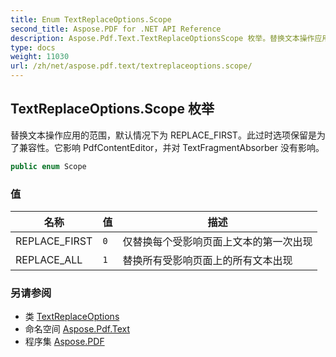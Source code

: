 ```yaml
---
title: Enum TextReplaceOptions.Scope
second_title: Aspose.PDF for .NET API Reference
description: Aspose.Pdf.Text.TextReplaceOptionsScope 枚举。替换文本操作应用的范围，默认情况下为 REPLACE_FIRST。此过时选项保留是为了兼容性。它影响 PdfContentEditor，并对 TextFragmentAbsorber 没有影响。
type: docs
weight: 11030
url: /zh/net/aspose.pdf.text/textreplaceoptions.scope/
---
```

## TextReplaceOptions.Scope 枚举

替换文本操作应用的范围，默认情况下为 REPLACE_FIRST。此过时选项保留是为了兼容性。它影响 PdfContentEditor，并对 TextFragmentAbsorber 没有影响。

```csharp
public enum Scope
```

### 值

| 名称 | 值 | 描述 |
| --- | --- | --- |
| REPLACE_FIRST | `0` | 仅替换每个受影响页面上文本的第一次出现 |
| REPLACE_ALL | `1` | 替换所有受影响页面上的所有文本出现 |

### 另请参阅

* 类 [TextReplaceOptions](../textreplaceoptions/)
* 命名空间 [Aspose.Pdf.Text](../../aspose.pdf.text/)
* 程序集 [Aspose.PDF](../../)